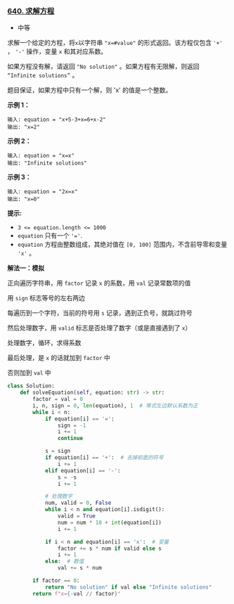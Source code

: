 ### [640. 求解方程](https://leetcode.cn/problems/solve-the-equation/)

- 中等

求解一个给定的方程，将`x`以字符串 `"x=#value"` 的形式返回。该方程仅包含 `'+'` ， `'-'` 操作，变量 `x` 和其对应系数。

如果方程没有解，请返回 `"No solution"` 。如果方程有无限解，则返回 `“Infinite solutions”` 。

题目保证，如果方程中只有一个解，则 'x' 的值是一个整数。

**示例 1：**

```
输入: equation = "x+5-3+x=6+x-2"
输出: "x=2"
```

**示例 2：**

```
输入: equation = "x=x"
输出: "Infinite solutions"
```

**示例 3：**

```
输入: equation = "2x=x"
输出: "x=0"
```

**提示:**

- `3 <= equation.length <= 1000`
- `equation` 只有一个 `'='`.
- `equation` 方程由整数组成，其绝对值在 `[0, 100]` 范围内，不含前导零和变量 `'x'` 。

**解法一：模拟**

正向遍历字符串，用 `factor` 记录 `x` 的系数，用 `val` 记录常数项的值

用 `sign` 标志等号的左右两边

每遍历到一个字符，当前的符号用 `s` 记录，遇到正负号，就跳过符号

然后处理数字，用 `valid` 标志是否处理了数字（或是直接遇到了 `x`）

处理数字，循环，求得系数

最后处理，是 `x` 的话就加到 `factor` 中

否则加到 `val` 中

```python
class Solution:
    def solveEquation(self, equation: str) -> str:
        factor = val = 0
        i, n, sign = 0, len(equation), 1  # 等式左边默认系数为正
        while i < n:
            if equation[i] == '=':
                sign = -1
                i += 1
                continue

            s = sign
            if equation[i] == '+':  # 去掉前面的符号
                i += 1
            elif equation[i] == '-':
                s = -s
                i += 1

            # 处理数字
            num, valid = 0, False
            while i < n and equation[i].isdigit():
                valid = True
                num = num * 10 + int(equation[i])
                i += 1

            if i < n and equation[i] == 'x':  # 变量
                factor += s * num if valid else s
                i += 1
            else:  # 数值
                val += s * num

        if factor == 0:
            return "No solution" if val else "Infinite solutions"
        return f"x={-val // factor}"
```

